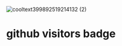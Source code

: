 ![cooltext399892519214132 (2)](https://user-images.githubusercontent.com/86920820/145668312-f0a60553-2063-4123-89d8-e1d963ac0a87.png)

# github visitors badge
